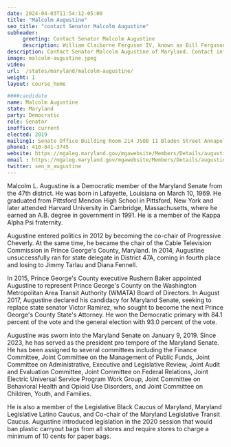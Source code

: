 ```yaml
---
date: 2024-04-03T11:54:12-05:00
title: "Malcolm Augustine"
seo_title: "contact Senator Malcolm Augustine"
subheader:
     greeting: Contact Senator Malcolm Augustine
     description: William Claiborne Ferguson IV, known as Bill Ferguson, is an American politician, attorney, and former schoolteacher. He is a Democratic member of the Maryland Senate, representing the 46th legislative district since 2011, and serving as the President of the Maryland Senate since January 8, 2020.
description: Contact Senator Malcolm Augustine of Maryland. Contact information for Malcolm Augustine includes email address, phone number, and mailing address.
image: malcolm-augustine.jpeg
video:
url:  /states/maryland/malcolm-augustine/
weight: 1
layout: course_home

####candidate
name: Malcolm Augustine
state: Maryland
party: Democratic
role: Senator
inoffice: current
elected: 2019
mailing1: Senate Office Building Room 214 JSOB 11 Bladen Street Annapolis, MD 21401
phone1: 410-841-3745
website: https://mgaleg.maryland.gov/mgawebsite/Members/Details/augustine01/
email : https://mgaleg.maryland.gov/mgawebsite/Members/Details/augustine01/
twitter: sen_m_augustine
---
```


Malcolm L. Augustine is a Democratic member of the Maryland Senate from the 47th district. He was born in Lafayette, Louisiana on March 10, 1969. He graduated from Pittsford Mendon High School in Pittsford, New York and later attended Harvard University in Cambridge, Massachusetts, where he earned an A.B. degree in government in 1991. He is a member of the Kappa Alpha Psi fraternity.

Augustine entered politics in 2012 by becoming the co-chair of Progressive Cheverly. At the same time, he became the chair of the Cable Television Commission in Prince George's County, Maryland. In 2014, Augustine unsuccessfully ran for state delegate in District 47A, coming in fourth place and losing to Jimmy Tarlau and Diana Fennell.

In 2015, Prince George's County executive Rushern Baker appointed Augustine to represent Prince George's County on the Washington Metropolitan Area Transit Authority (WMATA) Board of Directors. In August 2017, Augustine declared his candidacy for Maryland Senate, seeking to replace state senator Victor Ramirez, who sought to become the next Prince George's County State's Attorney. He won the Democratic primary with 84.1 percent of the vote and the general election with 93.0 percent of the vote.

Augustine was sworn into the Maryland Senate on January 9, 2019. Since 2023, he has served as the president pro tempore of the Maryland Senate. He has been assigned to several committees including the Finance Committee, Joint Committee on the Management of Public Funds, Joint Committee on Administrative, Executive and Legislative Review, Joint Audit and Evaluation Committee, Joint Committee on Federal Relations, Joint Electric Universal Service Program Work Group, Joint Committee on Behavioral Health and Opioid Use Disorders, and Joint Committee on Children, Youth, and Families.

He is also a member of the Legislative Black Caucus of Maryland, Maryland Legislative Latino Caucus, and Co-chair of the Maryland Legislative Transit Caucus. Augustine introduced legislation in the 2020 session that would ban plastic carryout bags from all stores and require stores to charge a minimum of 10 cents for paper bags.
